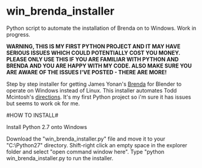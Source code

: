 # win_brenda_installer
Python script to automate the installation of Brenda on to Windows. Work in progress.

**WARNING, THIS IS MY FIRST PYTHON PROJECT AND IT MAY HAVE SERIOUS ISSUES WHICH COULD POTENTIALLY COST YOU MONEY. PLEASE ONLY USE THIS IF YOU ARE FAMILIAR WITH PYTHON AND BRENDA AND YOU ARE HAPPY WITH MY CODE. ALSO MAKE SURE YOU ARE AWARE OF THE ISSUES I'VE POSTED - THERE ARE MORE!**

Step by step installer for getting James Yonan's [Brenda](https://github.com/jamesyonan/brenda) for Blender to operate on Windows instead of Linux. This installer automates Todd Mcintosh's [directions](http://brendapro.com/forum/viewtopic.php?f=0&t=76&sid=e6bc8c5335e35bab0605da5a5a6f9965). It's my first Python project so i'm sure it has issues but seems to work ok for me.
 
#HOW TO INSTALL#

Install Python 2.7 onto Windows

Download the "win_brenda_installer.py" file and move it to your "C:\Python27" directory. Shift-right click an empty space in the explorer folder and select "open command window here". Type "python win_brenda_installer.py to run the installer.
